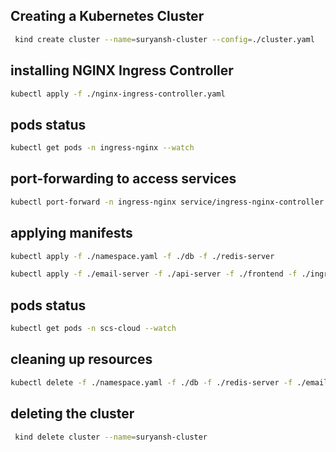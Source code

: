 ## Creating a Kubernetes Cluster
```bash
 kind create cluster --name=suryansh-cluster --config=./cluster.yaml
 ```
 ## installing NGINX Ingress Controller
```bash
kubectl apply -f ./nginx-ingress-controller.yaml
```

## pods status
```bash
kubectl get pods -n ingress-nginx --watch
```

## port-forwarding to access services
```bash
kubectl port-forward -n ingress-nginx service/ingress-nginx-controller 3000:80
```

## applying manifests
```bash
kubectl apply -f ./namespace.yaml -f ./db -f ./redis-server
```
```bash
kubectl apply -f ./email-server -f ./api-server -f ./frontend -f ./ingress.yaml
```

## pods status
```bash
kubectl get pods -n scs-cloud --watch
```

## cleaning up resources
```bash
kubectl delete -f ./namespace.yaml -f ./db -f ./redis-server -f ./email-server -f ./api-server -f ./frontend -f ./ingress.yaml
```

## deleting the cluster
```bash
 kind delete cluster --name=suryansh-cluster
 ```